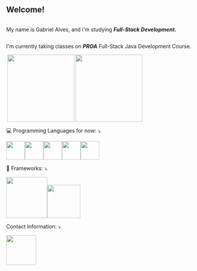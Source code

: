 
## Welcome!
<html>
  <head>
  </head>
  <body>
<!--  STATS   -->
    <div style="display:flex;flex-wrap:wrap">
      <p>My name is Gabriel Alves, and i'm studying <b><i>Full-Stack Development.</i></b></p>
      <p align="left">I'm currently taking classes on <b><i>PROA</b></i> Full-Stack Java Development Course.</p>
      <a href="https://github.com/4lvesgabriel">
      <img align="right" height="180em" src="https://github-readme-stats.vercel.app/api?username=4lvesgabriel&show_icons=true&theme=blue-green&include_all_commits=true&count_private=true"/>
      </a>
      <a href="https://github.com/4lvesgabriel">
      <img align="right" height="180em" src="https://github-readme-stats.vercel.app/api/top-langs/?username=4lvesgabriel&layout=compact&theme=blue-green&include_all_commits=true&count_private=true"/>
      </a>
    </div>
<!--  Programming Languages & Frameworks  -->
    <div align="justify" style="display: inline_block">
      <p>💻 Programming Languages for now: ⤵️</p>
      <img width="50px" src="https://cdn.jsdelivr.net/gh/devicons/devicon/icons/html5/html5-original.svg"/><img width="50px" src="https://cdn.jsdelivr.net/gh/devicons/devicon/icons/css3/css3-original.svg"/><img width="50px" src="https://cdn.jsdelivr.net/gh/devicons/devicon/icons/javascript/javascript-original.svg"/><img width="50px" src="https://cdn.jsdelivr.net/gh/devicons/devicon/icons/jquery/jquery-original.svg"/><img width="50px" src="https://cdn.jsdelivr.net/gh/devicons/devicon/icons/python/python-original.svg"/>
      <p>💾 Frameworks: ⤵️</p>
      <img width="110em" src="https://img.shields.io/badge/Bootstrap-563D7C?style=for-the-badge&logo=bootstrap&logoColor=white"/><img width="89em" src="https://img.shields.io/badge/Django-092E20?style=for-the-badge&logo=django&logoColor=green"/>
      <p>Contact Information: ⤵️</p>
      <a href="mailto:g.alvesgabriel27@gmail.com">
      <img width="80em" src="https://img.shields.io/badge/Gmail-D14836?style=for-the-badge&logo=gmail&logoColor=white"/>
      </a>
    </div>
  </body>
</html>
